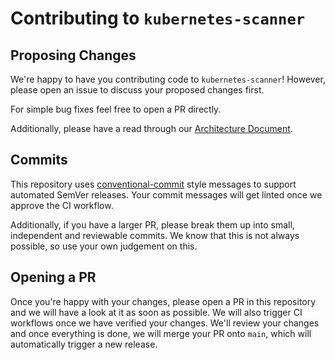 # Contributing to `kubernetes-scanner`

## Proposing Changes

We're happy to have you contributing code to `kubernetes-scanner`! However,
please open an issue to discuss your proposed changes first.

For simple bug fixes feel free to open a PR directly.

Additionally, please have a read through our [Architecture
Document](./docs/architecture.md).

## Commits

This repository uses [conventional-commit](https://www.conventionalcommits.org/en/v1.0.0/)
style messages to support automated SemVer releases. Your commit messages will
get linted once we approve the CI workflow.

Additionally, if you have a larger PR, please break them up into small,
independent and reviewable commits. We know that this is not always possible, so
use your own judgement on this.

## Opening a PR

Once you're happy with your changes, please open a PR in this repository and we
will have a look at it as soon as possible. We will also trigger CI workflows
once we have verified your changes. We'll review your changes and once
everything is done, we will merge your PR onto `main`, which will automatically
trigger a new release.
